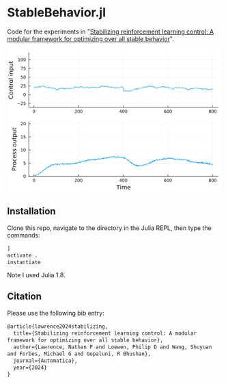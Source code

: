 # StableBehavior.jl

Code for the experiments in "[Stabilizing reinforcement learning control: A modular framework for optimizing over all stable behavior](https://arxiv.org/abs/2310.14098)".

![Alt text](/src/misc/anim1.gif)

## Installation
Clone this repo, navigate to the directory in the Julia REPL, then type the commands:
```
]
activate .
instantiate
```
Note I used Julia 1.8.

## Citation
Please use the following bib entry:
```
@article{lawrence2024stabilizing,
  title={Stabilizing reinforcement learning control: A modular framework for optimizing over all stable behavior},
  author={Lawrence, Nathan P and Loewen, Philip D and Wang, Shuyuan and Forbes, Michael G and Gopaluni, R Bhushan},
  journal={Automatica},
  year={2024}
}
```
